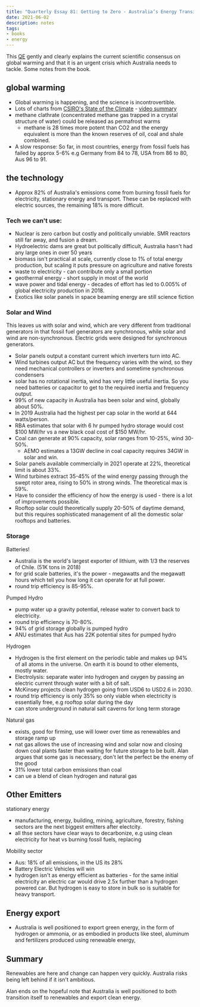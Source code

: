 ```yaml
---
title: "Quarterly Essay 81: Getting to Zero - Australia’s Energy Transition"
date: 2021-06-02
description: notes
tags:
- books
- energy
---
```


This [QE](https://www.quarterlyessay.com.au/essay/2021/03/getting-to-zero) gently and clearly explains the current scientific consensus on global warming and that it is an urgent crisis which Australia needs to tackle. Some notes from the book.

## global warming

- Global warming is happening, and the science is incontrovertible.
- Lots of charts from [CSIRO's State of the Climate](https://www.csiro.au/en/research/environmental-impacts/climate-change/state-of-the-climate) - [video summary](https://youtu.be/ZveP6Ivk2S4)
- methane clathrate (concentrated methane gas trapped in a crystal structure of water) could be released as permafrost warms
	- methane is 28 times more potent than CO2 and the energy equivalent is more than the known reserves of oil, coal and shale combined.
- A slow response: So far, in most countries, energy from fossil fuels has failed by approx 5-6% e.g Germany from 84 to 78, USA from 86 to 80, Aus 96 to 91.

## the technology

- Approx 82% of Australia's emissions come from burning fossil fuels for electricity, stationary energy and transport. These can be replaced with electric sources, the remaining 18% is more difficult.

### Tech we can't use:

- Nuclear is zero carbon but costly and politically unviable. SMR reactors still far away, and fusion a dream.
- Hydroelectric dams are great but politically difficult, Australia hasn't had any large ones in over 50 years
- biomass isn't practical at scale, currently close to 1% of total energy production, but scaling it puts pressure on agriculture and native forests
- waste to electricity - can contribute only a small portion
- geothermal energy - short supply in most of the world
- wave power and tidal energy - decades of effort has led to 0.005% of global electricity production in 2018.
- Exotics like solar panels in space beaming energy are still science fiction

### Solar and Wind

This leaves us with solar and wind, which are very different from traditional generators in that fossil fuel generators are synchronous, while solar and wind are non-synchronous. Electric grids were designed for synchronous generators.

- Solar panels output a constant current which inverters turn into AC.
- Wind turbines output AC but the frequency varies with the wind, so they need mechanical controllers or inverters and sometime synchronous condensers
- solar has no rotational inertia, wind has very little useful inertia. So you need batteries or capacitor to get to the required inertia and frequency output.
- 99% of new capacity in Australia has been solar and wind, globally about 50%. 
- In 2019 Australia had the highest per cap solar in the world at 644 watts/person.
- RBA estimates that solar with 6 hr pumped hydro storage would cost $100 MW/hr vs a new black coal cost of $150 MW/hr.
- Coal can generate at 90% capacity, solar ranges from 10-25%, wind 30-50%.
	- AEMO estimates a 13GW decline in coal capacity requires 34GW in solar and win.
- Solar panels available commercially in 2021 operate at 22%, theoretical limit is about 33%.
- Wind turbines extract 35-45% of the wind energy passing through the swept rotor area, rising to 50% in strong winds. The theoretical max is 59%.
- Have to consider the efficiency of how the energy is used - there is a lot of improvements possible.
- Rooftop solar could theoretically supply 20-50% of daytime demand, but this requires sophisticated management of all the domestic solar rooftops and batteries.

### Storage

Batteries!

- Australia is the world's largest exporter of lithium, with 1/3 the reserves of Chile. (51K tons in 2018)
- for grid scale batteries, it's the power - megawatts and the megawatt hours which tell you how long it can operate for at full power.
- round trip efficiency is 85-95%.

Pumped Hydro

- pump water up a gravity potential, release water to convert back to electricity.
- round trip efficiency is 70-80%.
- 94% of grid storage globally is pumped hydro
- ANU estimates that Aus has 22K potential sites for pumped hydro

Hydrogen

- Hydrogen is the first element on the periodic table and makes up 94% of all atoms in the universe. On earth it is bound to other elements, mostly water.
- Electrolysis: separate water into hydrogen and oxygen by passing an electric current through water with a bit of salt.
- McKinsey projects clean hydrogen going from USD6 to USD2.6 in 2030.
- round trip efficiency is only 35% so only viable when electricity is essentially free, e.g rooftop solar during the day
- can store underground in natural salt caverns for long term storage 

Natural gas

- exists, good for firming, use will lower over time as renewables and storage ramp up
- nat gas allows the use of increasing wind and solar now and closing down coal plants faster than waiting for future storage to be built. Alan argues that some gas is necessary, don't let the perfect be the enemy of the good
- 31% lower total carbon emissions than coal
- can ue a blend of clean hydrogen and natural gas

## Other Emitters

stationary energy

- manufacturing, energy, building, mining, agriculture, forestry, fishing sectors are the next biggest emitters after electcity.
- all thse sectors have clear ways to decarbonize, e.g using clean electricity for heat vs burning fossil fuels, replacing 

Mobility sector

- Aus: 18% of all emissions, in the US its 28%
- Battery Electric Vehicles will win
- hydrogen isn't as energy efficient as batteries - for the same initial electricity an electric car would drive 2.5x further than a hydrogen powered car. But hydrogen is easy to store in bulk so is suitable for heavy transport.

## Energy export

- Australia is well positioned to export green energy, in the form of hydrogen or ammonia, or as embodied in products like steel, aluminum and fertilizers produced using renewable energy,

## Summary

Renewables are here and change can happen very quickly. Australia risks being left behind if it isn't ambitious.

Alan ends on the hopeful note that Australia is well positioned to both transition itself to renewables and export clean energy.